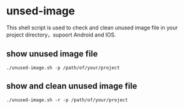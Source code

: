 # unsed-image

This shell script is used to check and clean unused image file in your project  directory，supoort Android and IOS. 

## show unused image file

    ./unused-image.sh -p /path/of/your/project


## show and clean unused image file

    ./unused-image.sh -r -p /path/of/your/project
